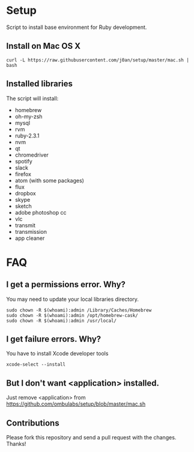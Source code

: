 # Setup

Script to install base environment for Ruby development.

## Install on Mac OS X

```
curl -L https://raw.githubusercontent.com/j0an/setup/master/mac.sh | bash
```

## Installed libraries

The script will install:

* homebrew
* oh-my-zsh
* mysql
* rvm
* ruby-2.3.1
* nvm
* qt
* chromedriver
* spotify
* slack
* firefox
* atom (with some packages)
* flux
* dropbox
* skype
* sketch
* adobe photoshop cc
* vlc
* transmit
* transmission
* app cleaner

# FAQ

## I get a permissions error. Why?

You may need to update your local libraries directory.

```
sudo chown -R $(whoami):admin /Library/Caches/Homebrew
sudo chown -R $(whoami):admin /opt/homebrew-cask/
sudo chown -R $(whoami):admin /usr/local/
```

## I get failure errors. Why?

You have to install Xcode developer tools

```
xcode-select --install
```

## But I don't want \<application> installed.

Just remove \<application> from https://github.com/ombulabs/setup/blob/master/mac.sh


## Contributions

Please fork this repository and send a pull request with the changes. Thanks!
